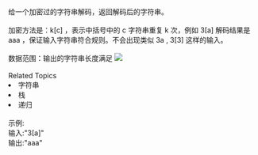 <div>  给一个加密过的字符串解码，返回解码后的字符串。 </div> <div>  <br> </div> <div>  加密方法是：k[c] ，表示中括号中的 c 字符串重复 k 次，例如 3[a] 解码结果是 aaa ，保证输入字符串符合规则。不会出现类似 3a , 3[3] 这样的输入。 </div> <div>  <br> </div> <div>  数据范围：输出的字符串长度满足 <img src="https://www.nowcoder.com/equation?tex=1%20%5Cle%20n%20%5Cle%2050%20%5C"><br> </div><div><br></div><div><div>Related Topics</div><div><li>字符串</li><li>栈</li><li>递归</li></div></div><br>示例:<br>输入:"3[a]"<br>输出:"aaa"
<br>